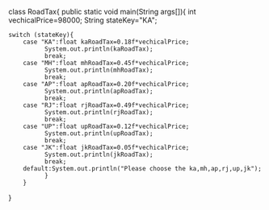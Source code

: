 class RoadTax{
	public static void main(String args[]){
	int vechicalPrice=98000;
	String stateKey="KA";
	
	switch (stateKey){
		case "KA":float kaRoadTax=0.18f*vechicalPrice;
			  System.out.println(kaRoadTax);
			  break;
		case "MH":float mhRoadTax=0.45f*vechicalPrice;
			  System.out.println(mhRoadTax);
			  break;
		case "AP":float apRoadTax=0.20f*vechicalPrice;
			  System.out.println(apRoadTax);
			  break;
		case "RJ":float rjRoadTax=0.49f*vechicalPrice;
			  System.out.println(rjRoadTax);
			  break;
		case "UP":float upRoadTax=0.12f*vechicalPrice;
			  System.out.println(upRoadTax);
			  break;
		case "JK":float jkRoadTax=0.05f*vechicalPrice;
			  System.out.println(jkRoadTax);
			  break;
		default:System.out.println("Please choose the ka,mh,ap,rj,up,jk");
			  }
		}
}
